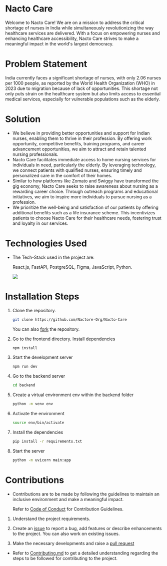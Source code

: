 # Nacto Care

Welcome to Nacto Care! We are on a mission to address the critical shortage of nurses in India while simultaneously revolutionizing the way healthcare services are delivered. With a focus on empowering nurses and enhancing healthcare accessibility, Nacto Care strives to make a meaningful impact in the world's largest democracy.

# Problem Statement

India currently faces a significant shortage of nurses, with only 2.06 nurses per 1000 people, as reported by the World Health Organization (WHO) in 2023 due to migration because of lack of opportunities. This shortage not only puts strain on the healthcare system but also limits access to essential medical services, especially for vulnerable populations such as the elderly.

# Solution 

- We believe in providing better opportunities and support for Indian nurses, enabling them to thrive in their profession. By offering work opportunity, competitive benefits, training programs, and career advancement opportunities, we aim to attract and retain talented nursing professionals.
- Nacto Care facilitates immediate access to home nursing services for individuals in need, particularly the elderly. By leveraging technology, we connect patients with qualified nurses, ensuring timely and personalized care in the comfort of their homes.
- Similar to how platforms like Zomato and Swiggy have transformed the gig economy, Nacto Care seeks to raise awareness about nursing as a rewarding career choice. Through outreach programs and educational initiatives, we aim to inspire more individuals to pursue nursing as a profession.
- We prioritize the well-being and satisfaction of our patients by offering additional benefits such as a life insurance scheme. This incentivizes patients to choose Nacto Care for their healthcare needs, fostering trust and loyalty in our services.

# Technologies Used

- The Tech-Stack used in the project are:

  React.js, FastAPI, PostgreSQL, Figma, JavaScript, Python.
  
  ![](https://skillicons.dev/icons?i=react,fastapi,postgresql,figma,javascript,python)
  
# Installation Steps

1. Clone the repository.
   ```bash
   git clone https://github.com/Nactore-Org/Nacto-Care
   ```
   You can also [fork](https://docs.github.com/en/pull-requests/collaborating-with-pull-requests/working-with-forks/fork-a-repo) the repository.

2. Go to the frontend directory. Install dependencies
   ```bash
   npm install
   ```

3. Start the development server
   ```bash
   npm run dev
   ```
   
4. Go to the backend server
   ```bash
   cd backend
   ```
   
5. Create a virtual environment env within the backend folder
   ```bash
   python -m venv env
   ```
   
6. Activate the environment
   ```bash
   source env/bin/activate
   ```
   
7. Install the dependencies
   ```bash
   pip install -r requirements.txt
   ```
   
8. Start the server
    ```bash
    python -m uvicorn main:app
    ```
    

# Contributions

- Contributions are to be made by following the guidelines to maintain an inclusive environment and make a meaningful impact.

   Refer to [Code of Conduct](https://github.com/Nactore-Org/Nacto-Care/blob/main/CODE_OF_CONDUCT.md) for Contribution Guidelines.
  

1. Understand the project requirements.

2. Create an [issue](https://docs.github.com/en/issues/tracking-your-work-with-issues/creating-an-issue) to report a bug, add features or describe enhancements to the project. You can also work on existing issues.

3. Make the necessary developments and raise a [pull request](https://docs.github.com/en/pull-requests/collaborating-with-pull-requests/proposing-changes-to-your-work-with-pull-requests/creating-a-pull-request)
   
  
- Refer to [Contributing.md](https://github.com/Nactore-Org/Nacto-Care/blob/main/CONTRIBUTING.md) to get a detailed understanding regarding the steps to be followed for contributing to the project.
